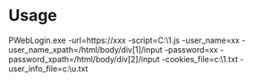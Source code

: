 # Usage
PWebLogin.exe -url=https://xxx -script=C:\1.js -user_name=xx -user_name_xpath=/html/body/div[1]/input -password=xx -password_xpath=/html/body/div[2]/input -cookies_file=c:\1.txt -user_info_file=c:\u.txt
